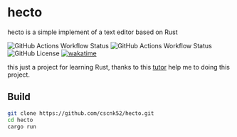 # hecto

hecto is a simple implement of a text editor based on Rust

![GitHub Actions Workflow Status](https://img.shields.io/github/actions/workflow/status/cscnk52/hecto/rust.yml?label=Rust)
![GitHub Actions Workflow Status](https://img.shields.io/github/actions/workflow/status/cscnk52/hecto/rust-clippy.yml?label=clippy)
![GitHub License](https://img.shields.io/github/license/cscnk52/hecto)
[![wakatime](https://wakatime.com/badge/user/c24926a3-6b4d-4e87-a69e-40a7585eda1e/project/2c707a6d-1898-4e61-809b-e0079f52a972.svg)](https://wakatime.com/badge/user/c24926a3-6b4d-4e87-a69e-40a7585eda1e/project/2c707a6d-1898-4e61-809b-e0079f52a972)

this just a project for learning Rust, thanks to this [tutor](https://www.flenker.blog/hecto/) help me to doing this project.

## Build

```bash
git clone https://github.com/cscnk52/hecto.git
cd hecto
cargo run
```